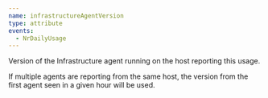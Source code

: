```yaml
---
name: infrastructureAgentVersion
type: attribute
events:
  - NrDailyUsage
---
```


Version of the Infrastructure agent running on the host reporting this usage.

If multiple agents are reporting from the same host, the version from the first agent seen in a given hour will be used.